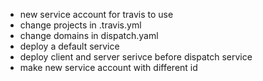 - new service account for travis to use
- change projects in .travis.yml
- change domains in dispatch.yaml
- deploy a default service
- deploy client and server serivce before dispatch service
- make new service account with different id